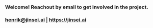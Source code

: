 ### Welcome! Reachout by email to get involved in the project.

### henrik@jinsei.ai | https://jinsei.ai
